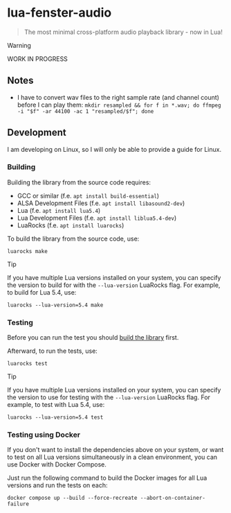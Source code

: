 # lua-fenster-audio

> The most minimal cross-platform audio playback library - now in Lua!

> [!WARNING]
> WORK IN PROGRESS

## Notes

- I have to convert wav files to the right sample rate (and channel count)
  before I can play them:
  `mkdir resampled && for f in *.wav; do ffmpeg -i "$f" -ar 44100 -ac 1 "resampled/$f"; done`

## Development

I am developing on Linux, so I will only be able to provide a guide for Linux.

### Building

Building the library from the source code requires:

- GCC or similar (f.e. `apt install build-essential`)
- ALSA Development Files (f.e. `apt install libasound2-dev`)
- Lua (f.e. `apt install lua5.4`)
- Lua Development Files (f.e. `apt install liblua5.4-dev`)
- LuaRocks (f.e. `apt install luarocks`)

To build the library from the source code, use:

```shell
luarocks make
```

> [!TIP]
> If you have multiple Lua versions installed on your system, you can specify
> the version to build for with the `--lua-version` LuaRocks flag. For
> example, to build for Lua 5.4, use:
>
> ```shell
> luarocks --lua-version=5.4 make
> ```

### Testing

Before you can run the test you should [build the library](#building) first.

Afterward, to run the tests, use:

```shell
luarocks test
```

> [!TIP]
> If you have multiple Lua versions installed on your system, you can specify
> the version to use for testing with the `--lua-version` LuaRocks flag. For
> example, to test with Lua 5.4, use:
>
> ```shell
> luarocks --lua-version=5.4 test
> ```

### Testing using Docker

If you don't want to install the dependencies above on your system, or want to
test on all Lua versions simultaneously in a clean environment, you can use
Docker with Docker Compose.

Just run the following command to build the Docker images for all Lua
versions and run the tests on each:

```shell
docker compose up --build --force-recreate --abort-on-container-failure
```
